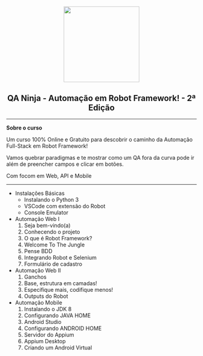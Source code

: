 <h1 align="center">
    <img src="https://www.qaninja.io/school/wp-content/uploads/2020/06/roboweek-ninja-mascot.svg" width="200px">
</h1>

<h2 align="center">QA Ninja - Automação em Robot Framework! - 2ª Edição</h2>

<hr>

<strong>Sobre o curso</strong>
<p>Um curso 100% Online e Gratuito para descobrir o caminho da Automação Full-Stack em Robot Framework!

Vamos quebrar paradigmas e te mostrar como um QA fora da curva pode ir além de preencher campos e clicar em botões.

Com focom em Web, API e Mobile</p>
<hr>
<ul>
    <li>
        Instalações Básicas
        <ul>
            <li>Instalando o Python 3</li>
            <li>VSCode com extensão do Robot</li>
            <li>Console Emulator</li>
        </ul>
    </li>
    <li>
        Automação Web I
        <ol>
            <li>Seja bem-vindo(a)</li>
            <li>Conhecendo o projeto</li>
            <li>O que é Robot Framework?</li>
            <li>Welcome To The Jungle</li>
            <li>Pense BDD</li>
            <li>Integrando Robot e Selenium</li>
            <li>Formulário de cadastro</li>
        </ol>
    </li>
        <li>
        Automação Web II
        <ol>
            <li>Ganchos</li>
            <li>Base, estrutura em camadas!</li>
            <li>Especifique mais, codifique menos!</li>
            <li>Outputs do Robot</li>
        </ol>
    </li>
    </li>
        <li>
        Automação Mobile
        <ol>
            <li>Instalando o JDK 8</li>
            <li>Configurando JAVA HOME</li>
            <li>Android Studio</li>
            <li>Configurando ANDROID HOME</li>
            <li>Servidor do Appium</li>
            <li>Appium Desktop</li>
            <li>Criando um Android Virtual</li>
        </ol>
    </li>
</ul>